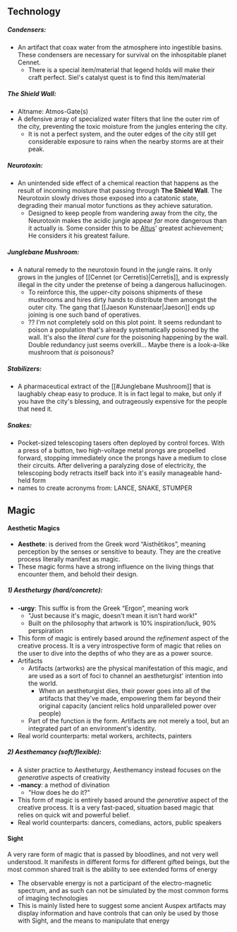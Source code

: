 ## Technology
##### Condensers: 
- An artifact that coax water from the atmosphere into ingestible basins. These condensers are necessary for survival on the inhospitable planet Cennet.
	- There is a special item/material that legend holds will make their craft perfect. Siel's catalyst quest is to find this item/material
##### The Shield Wall: 
- Altname: Atmos-Gate(s)
- A defensive array of specialized water filters that line the outer rim of the city, preventing the toxic moisture from the jungles entering the city.
	- It is not a perfect system, and the outer edges of the city still get considerable exposure to rains when the nearby storms are at their peak.
##### Neurotoxin:
- An unintended side effect of a chemical reaction that happens as the result of incoming moisture that passing through **The Shield Wall**. The Neurotoxin slowly drives those exposed into a catatonic state, degrading their manual motor functions as they achieve saturation.
	- Designed to keep people from wandering away from the city, the Neurotoxin makes the acidic jungle appear *far* more dangerous than it actually is. Some consider this to be [Altus](Characters/Altus)' greatest achievement; He considers it his greatest failure.
##### Junglebane Mushroom:
- A natural remedy to the neurotoxin found in the jungle rains. It only grows in the jungles of [[Cennet (or Cerretis)|Cerretis]], and is expressly illegal in the city under the pretense of being a dangerous hallucinogen.
	- To reinforce this, the upper-city poisons shipments of these mushrooms and hires dirty hands to distribute them amongst the outer city. The gang that [[Jaeson Kunstenaar|Jaeson]] ends up joining is one such band of operatives.
	- ?? I'm not completely sold on this plot point. It seems redundant to poison a population that's already systematically poisoned by the wall. It's also the *literal cure* for the poisoning happening by the wall. Double redundancy just seems overkill... Maybe there is a look-a-like mushroom that *is* poisonous?
##### Stabilizers:
- A pharmaceutical extract of the [[#Junglebane Mushroom]] that is laughably cheap easy to produce. It is in fact legal to make, but only if you have the city's blessing, and outrageously expensive for the people that need it.
##### Snakes:
- Pocket-sized telescoping tasers often deployed by control forces. With a press of a button, two high-voltage metal prongs are propelled forward, stopping immediately once the prongs have a medium to close their circuits. After delivering a paralyzing dose of electricity, the telescoping body retracts itself back into it's easily manageable hand-held form 
- names to create acronyms from: LANCE, SNAKE, STUMPER 
## Magic
#### Aesthetic Magics
- **Aesthete**: is derived from the Greek word “Aisthētikos”, meaning perception by the senses or sensitive to beauty. They are the creative process literally manifest as magic.
- These magic forms have a strong influence on the living things that encounter them, and behold their design.
##### 1) Aestheturgy (hard/concrete):
- **-urgy**: This suffix is from the Greek “Ergon”, meaning work
	- "Just because it's magic, doesn't mean it isn't hard work!"
	- Built on the philosophy that artwork is 10% inspiration/luck, 90% perspiration
- This form of magic is entirely based around the *refinement* aspect of the creative process. It is a very introspective form of magic that relies on the user to dive into the depths of who they are as a power source.
- Artifacts
	- Artifacts (artworks) are the physical manifestation of this magic, and are used as a sort of foci to channel an aestheturgist' intention into the world.
		- When an aestheturgist dies, their power goes into all of the artifacts that they've made, empowering them far beyond their original capacity (ancient relics hold unparalleled power over people)
	- Part of the function *is* the form. Artifacts are not merely a tool, but an integrated part of an environment's identity.
- Real world counterparts: metal workers, architects, painters
##### 2) Aesthemancy (soft/flexible):
- A sister practice to Aestheturgy, Aesthemancy instead focuses on the *generative* aspects of creativity
- **-mancy**: a method of divination
	- "How does he do it?"
- This form of magic is entirely based around the *generative* aspect of the creative process. It is a very fast-paced, situation based magic that relies on quick wit and powerful belief.
- Real world counterparts: dancers, comedians, actors, public speakers
#### Sight
A very rare form of magic that is passed by bloodlines, and not very well understood. It manifests in different forms for different gifted beings, but the most common shared trait is the ability to see extended forms of energy
- The observable energy is not a participant of the electro-magnetic spectrum, and as such can not be simulated by the most common forms of imaging technologies
- This is mainly listed here to suggest some ancient Auspex artifacts may display information and have controls that can only be used by those with Sight, and the means to manipulate that energy